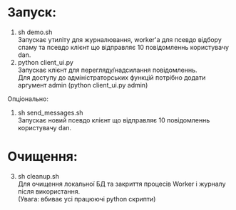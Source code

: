 # Запуск:
1. sh demo.sh  
Запускає утиліту для журналювання, worker'а для псевдо відбору спаму та псевдо клієнт що відправляє 10 повідомленнь користувачу dan.
2. python client_ui.py  
Запускає клієнт для перегляду/надсилання повідомленнь.  
Для доступу до адміністраторських функцій потрібно додати аргумент admin (python client_ui.py admin)

Опціонально:
1. sh send_messages.sh  
Запускає новий псевдо клієнт що відправляє 10 повідомленнь користувачу dan.
# Очищення:
3. sh cleanup.sh  
Для очищення локальної БД та закриття процесів Worker і журналу після використання.  
(Увага: вбиває усі працюючі python скрипти)
